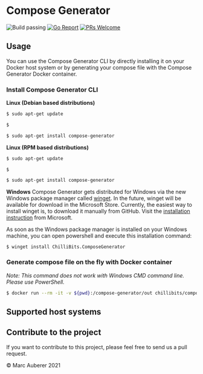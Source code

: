 # Compose Generator
![Build passing](https://github.com/marcauberer/compose-generator/workflows/Go%20CI/badge.svg)
[![Go Report](https://goreportcard.com/badge/github.com/marcauberer/compose-generator)](https://goreportcard.com/report/github.com/marcauberer/compose-generator)
[![PRs Welcome](https://img.shields.io/badge/PRs-welcome-brightgreen.svg?style=flat-square)](http://makeapullrequest.com)

## Usage
You can use the Compose Generator CLI by directly installing it on your Docker host system or by generating your compose file with the Compose Generator Docker container.

### Install Compose Generator CLI
**Linux (Debian based distributions)**<br>
```sh
$ sudo apt-get update

$ 

$ sudo apt-get install compose-generator
```

**Linux (RPM based distributions)**<br>
```sh
$ sudo apt-get update

$

$ sudo apt-get install compose-generator
```

**Windows**
Compose Generator gets distributed for Windows via the new Windows package manager called [winget](https://github.com/microsoft/winget-cli). In the future, winget will be available for download in the Microsoft Store. Currently, the easiest way to install winget is, to download it manually from GitHub. Visit the [installation instruction](https://github.com/microsoft/winget-cli#installing-the-client) from Microsoft.

As soon as the Windows package manager is installed on your Windows machine, you can open powershell and execute this installation command:
```
$ winget install ChilliBits.ComposeGenerator
```

### Generate compose file on the fly with Docker container
*Note: This command does not work with Windows CMD command line. Please use PowerShell.*

```sh
$ docker run --rm -it -v ${pwd}:/compose-generator/out chillibits/compose-generator
```

## Supported host systems


## Contribute to the project
If you want to contribute to this project, please feel free to send us a pull request.

© Marc Auberer 2021